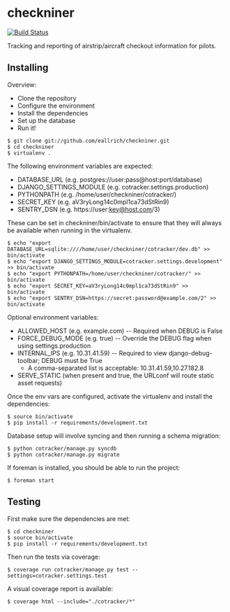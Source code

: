 checkniner
==========

[![Build Status](https://travis-ci.org/eallrich/checkniner.png)](https://travis-ci.org/eallrich/checkniner)

Tracking and reporting of airstrip/aircraft checkout information for pilots.

Installing
----------

Overview:
+ Clone the repository
+ Configure the environment
+ Install the dependencies
+ Set up the database
+ Run it!

```shell
$ git clone git://github.com/eallrich/checkniner.git
$ cd checkniner
$ virtualenv .
```

The following environment variables are expected:
+ DATABASE_URL (e.g. postgres://user:pass@host:port/database)
+ DJANGO_SETTINGS_MODULE (e.g. cotracker.settings.production)
+ PYTHONPATH (e.g. /home/user/checkniner/cotracker/)
+ SECRET_KEY (e.g. aV3ryLong14c0mpl1ca73dStRin9)
+ SENTRY_DSN (e.g. https://user:key@host.com/3)

These can be set in checkniner/bin/activate to ensure that they will always be available
when running in the virtualenv.

```shell
$ echo "export DATABASE_URL=sqlite:////home/user/checkniner/cotracker/dev.db" >> bin/activate
$ echo "export DJANGO_SETTINGS_MODULE=cotracker.settings.development" >> bin/activate
$ echo "export PYTHONPATH=/home/user/checkniner/cotracker/" >> bin/activate
$ echo "export SECRET_KEY=aV3ryLong14c0mpl1ca73dStRin9" >> bin/activate
$ echo "export SENTRY_DSN=https://secret:password@example.com/2" >> bin/activate
```

Optional environment variables:
+ ALLOWED_HOST (e.g. example.com) -- Required when DEBUG is False
+ FORCE_DEBUG_MODE (e.g. true) -- Override the DEBUG flag when using settings.production
+ INTERNAL_IPS (e.g. 10.31.41.59) -- Required to view django-debug-toolbar; DEBUG must be True
    - A comma-separated list is acceptable: 10.31.41.59,10.27.182.8
+ SERVE_STATIC (when present and true, the URLconf will route static asset requests)

Once the env vars are configured, activate the virtualenv and install the dependencies:

```shell
$ source bin/activate
$ pip install -r requirements/development.txt
```

Database setup will involve syncing and then running a schema migration:

```shell
$ python cotracker/manage.py syncdb
$ python cotracker/manage.py migrate
```

If foreman is installed, you should be able to run the project:

```shell
$ foreman start
```

Testing
-------

First make sure the dependencies are met:

```shell
$ cd checkniner
$ source bin/activate
$ pip install -r requirements/development.txt
```

Then run the tests via coverage:

```shell
$ coverage run cotracker/manage.py test --settings=cotracker.settings.test
```

A visual coverage report is available:

```shell
$ coverage html --include="./cotracker/*"
```
